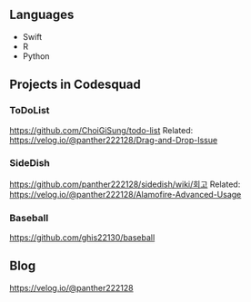 ## Languages

- Swift
- R
- Python

## Projects in Codesquad

### ToDoList

<https://github.com/ChoiGiSung/todo-list>
Related: <https://velog.io/@panther222128/Drag-and-Drop-Issue>

### SideDish

<https://github.com/panther222128/sidedish/wiki/회고>
Related: <https://velog.io/@panther222128/Alamofire-Advanced-Usage>

### Baseball

<https://github.com/ghis22130/baseball>

## Blog

<https://velog.io/@panther222128>
